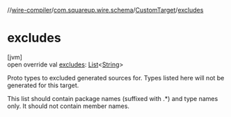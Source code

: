 //[wire-compiler](../../../index.md)/[com.squareup.wire.schema](../index.md)/[CustomTarget](index.md)/[excludes](excludes.md)

# excludes

[jvm]\
open override val [excludes](excludes.md): [List](https://kotlinlang.org/api/latest/jvm/stdlib/kotlin.collections/-list/index.html)&lt;[String](https://kotlinlang.org/api/latest/jvm/stdlib/kotlin/-string/index.html)&gt;

Proto types to excluded generated sources for. Types listed here will not be generated for this target.

This list should contain package names (suffixed with .*) and type names only. It should not contain member names.
